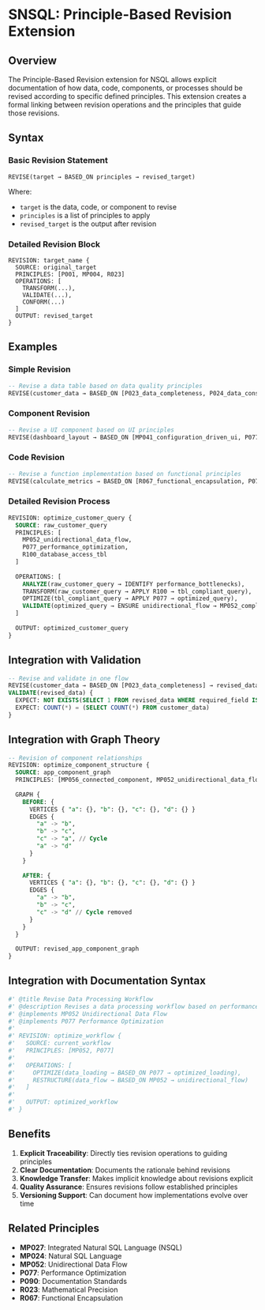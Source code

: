 # SNSQL: Principle-Based Revision Extension

## Overview

The Principle-Based Revision extension for NSQL allows explicit documentation of how data, code, components, or processes should be revised according to specific defined principles. This extension creates a formal linking between revision operations and the principles that guide those revisions.

## Syntax

### Basic Revision Statement

```
REVISE(target → BASED_ON principles → revised_target)
```

Where:
- `target` is the data, code, or component to revise
- `principles` is a list of principles to apply
- `revised_target` is the output after revision

### Detailed Revision Block

```
REVISION: target_name {
  SOURCE: original_target
  PRINCIPLES: [P001, MP004, R023]
  OPERATIONS: [
    TRANSFORM(...),
    VALIDATE(...),
    CONFORM(...)
  ]
  OUTPUT: revised_target
}
```

## Examples

### Simple Revision

```sql
-- Revise a data table based on data quality principles
REVISE(customer_data → BASED_ON [P023_data_completeness, P024_data_consistency] → validated_customer_data)
```

### Component Revision

```sql
-- Revise a UI component based on UI principles
REVISE(dashboard_layout → BASED_ON [MP041_configuration_driven_ui, P077_performance_optimization] → optimized_dashboard)
```

### Code Revision

```sql
-- Revise a function implementation based on functional principles
REVISE(calculate_metrics → BASED_ON [R067_functional_encapsulation, P077_performance_optimization] → optimized_calculate_metrics)
```

### Detailed Revision Process

```sql
REVISION: optimize_customer_query {
  SOURCE: raw_customer_query
  PRINCIPLES: [
    MP052_unidirectional_data_flow,
    P077_performance_optimization,
    R100_database_access_tbl
  ]
  
  OPERATIONS: [
    ANALYZE(raw_customer_query → IDENTIFY performance_bottlenecks),
    TRANSFORM(raw_customer_query → APPLY R100 → tbl_compliant_query),
    OPTIMIZE(tbl_compliant_query → APPLY P077 → optimized_query),
    VALIDATE(optimized_query → ENSURE unidirectional_flow → MP052_compliant_query)
  ]
  
  OUTPUT: optimized_customer_query
}
```

## Integration with Validation

```sql
-- Revise and validate in one flow
REVISE(customer_data → BASED_ON [P023_data_completeness] → revised_data)
VALIDATE(revised_data) {
  EXPECT: NOT EXISTS(SELECT 1 FROM revised_data WHERE required_field IS NULL)
  EXPECT: COUNT(*) = (SELECT COUNT(*) FROM customer_data)
}
```

## Integration with Graph Theory

```sql
-- Revision of component relationships
REVISION: optimize_component_structure {
  SOURCE: app_component_graph
  PRINCIPLES: [MP056_connected_component, MP052_unidirectional_data_flow]
  
  GRAPH {
    BEFORE: {
      VERTICES { "a": {}, "b": {}, "c": {}, "d": {} }
      EDGES { 
        "a" -> "b",
        "b" -> "c",
        "c" -> "a", // Cycle
        "a" -> "d"
      }
    }
    
    AFTER: {
      VERTICES { "a": {}, "b": {}, "c": {}, "d": {} }
      EDGES {
        "a" -> "b",
        "b" -> "c",
        "c" -> "d" // Cycle removed
      }
    }
  }
  
  OUTPUT: revised_app_component_graph
}
```

## Integration with Documentation Syntax

```r
#' @title Revise Data Processing Workflow
#' @description Revises a data processing workflow based on performance principles
#' @implements MP052 Unidirectional Data Flow
#' @implements P077 Performance Optimization
#'
#' REVISION: optimize_workflow {
#'   SOURCE: current_workflow
#'   PRINCIPLES: [MP052, P077]
#'   
#'   OPERATIONS: [
#'     OPTIMIZE(data_loading → BASED_ON P077 → optimized_loading),
#'     RESTRUCTURE(data_flow → BASED_ON MP052 → unidirectional_flow)
#'   ]
#'   
#'   OUTPUT: optimized_workflow
#' }
```

## Benefits

1. **Explicit Traceability**: Directly ties revision operations to guiding principles
2. **Clear Documentation**: Documents the rationale behind revisions
3. **Knowledge Transfer**: Makes implicit knowledge about revisions explicit
4. **Quality Assurance**: Ensures revisions follow established principles
5. **Versioning Support**: Can document how implementations evolve over time

## Related Principles

- **MP027**: Integrated Natural SQL Language (NSQL)
- **MP024**: Natural SQL Language
- **MP052**: Unidirectional Data Flow
- **P077**: Performance Optimization
- **P090**: Documentation Standards
- **R023**: Mathematical Precision
- **R067**: Functional Encapsulation